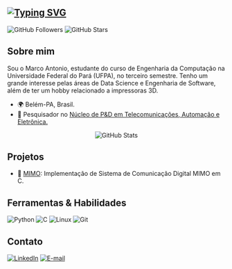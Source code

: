 [![Typing SVG](https://readme-typing-svg.demolab.com?font=Noto+Sans+MonoPause&weight=700&size=24&duration=4999&pause=1000&color=76bdfc&&vCenter=true&width=435&lines=Hi!+I%C2%B4m+Marco+Mau%C3%A9s+🖥️)](https://git.io/typing-svg)
---
![GitHub Followers](https://img.shields.io/github/followers/mauesjr?style=social)
![GitHub Stars](https://img.shields.io/github/stars/mauesjr?style=social)

## Sobre mim

Sou o Marco Antonio, estudante do curso de Engenharia da Computação na Universidade Federal do Pará (UFPA), no terceiro semestre. Tenho um grande interesse pelas áreas de Data Science e Engenharia de Software, além de ter um hobby relacionado a impressoras 3D.

- 🌍 Belém-PA, Brasil.
- 💼 Pesquisador no [Núcleo de P&D em Telecomunicações, Automação e Eletrônica.](https://github.com/lasseufpa)

<p align="center">
  <img src="https://github-readme-stats.vercel.app/api?username=mauesjr&hide_title=true&theme=transparent&bg_color=000&border_color=76bdfc&show_icons=true&icon_color=76bdfc&title_color=76bdfc&text_color=fff" alt="GitHub Stats">
</p>


## Projetos

- 📡 [MIMO](https://jvictorferreira3301.github.io/Projeto-de-Engenharia-II/): Implementação de Sistema de Comunicação Digital MIMO em C.

## Ferramentas & Habilidades

![Python](https://img.shields.io/badge/python-3670A0?style=for-the-badge&logo=python&logoColor=ffdd54)
![C](https://img.shields.io/badge/c-%2300599C.svg?style=for-the-badge&logo=c&logoColor=white)
![Linux](https://img.shields.io/badge/Linux-FCC624?style=for-the-badge&logo=linux&logoColor=black)
![Git](https://img.shields.io/badge/git-%23F05033.svg?style=for-the-badge&logo=git&logoColor=white)

## Contato

[![LinkedIn](https://img.shields.io/badge/-LinkedIn-000?style=for-the-badge&logo=linkedin&logoColor=76bdfc&color:ff5d8f)](www.linkedin.com/in/marcomaues)
[![E-mail](https://img.shields.io/badge/-Email-000?style=for-the-badge&logo=microsoft-outlook&logoColor=76bdfc&color:ff5d8f)](mailto:marcomauesjr@gmail.com)
